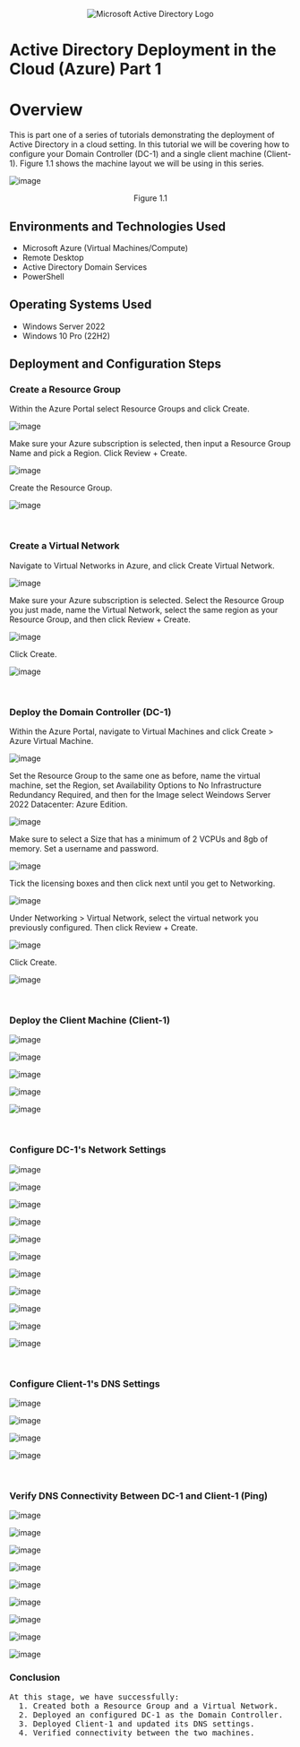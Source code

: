<p align="center"> <img src="https://i.imgur.com/pU5A58S.png" alt="Microsoft Active Directory Logo"/>
</p>

<h1>Active Directory Deployment in the Cloud (Azure) Part 1</h1>

<h1>Overview</h1>

This is part one of a series of tutorials demonstrating the deployment of Active Directory in a cloud setting. In this tutorial we will be covering how to configure your Domain Controller (DC-1) and a single client machine (Client-1). Figure 1.1 shows the machine layout we will be using in this series.<br />

![image](https://github.com/user-attachments/assets/7e9b3436-ff3b-4947-a250-6dcf06df7bef)
<p align="center">Figure 1.1</p>

<h2>Environments and Technologies Used</h2>

- Microsoft Azure (Virtual Machines/Compute)
- Remote Desktop
- Active Directory Domain Services
- PowerShell

<h2>Operating Systems Used </h2>

- Windows Server 2022
- Windows 10 Pro (22H2)

<h2>Deployment and Configuration Steps</h2>

<h3>Create a Resource Group</h3>


Within the Azure Portal select Resource Groups and click Create.


![image](https://github.com/user-attachments/assets/7e1573f1-72fb-4990-b665-20066b0bceee)


Make sure your Azure subscription is selected, then input a Resource Group Name and pick a Region.
Click Review + Create.


![image](https://github.com/user-attachments/assets/13963463-683f-40e3-9661-67717092f988)


Create the Resource Group.


![image](https://github.com/user-attachments/assets/be042d69-57c5-4aeb-9b84-fd04c54848c6)

<br />
<h3>Create a Virtual Network</h3>

Navigate to Virtual Networks in Azure, and click Create Virtual Network.

![image](https://github.com/user-attachments/assets/38ab43ce-1c49-43e4-90af-1a6dfd593fe5)

Make sure your Azure subscription is selected. Select the Resource Group you just made, name the Virtual Network, select the same region as your Resource Group, and then click Review + Create.

![image](https://github.com/user-attachments/assets/cb441be6-bb8c-4237-a6ef-e9dafac23bec)

Click Create.

![image](https://github.com/user-attachments/assets/0f8d6f87-45fc-449d-9969-20a3c7098831)

<br />
<h3>Deploy the Domain Controller (DC-1)</h3>

Within the Azure Portal, navigate to Virtual Machines and click Create > Azure Virtual Machine.

![image](https://github.com/user-attachments/assets/76435c5f-227f-4084-b5b6-dc78582d3732)

Set the Resource Group to the same one as before, name the virtual machine, set the Region, set Availability Options to No Infrastructure Redundancy Required, and then for the Image select Weindows Server 2022 Datacenter: Azure Edition.

![image](https://github.com/user-attachments/assets/e8158bdb-c513-48e0-b055-043e93301a76)

Make sure to select a Size that has a minimum of 2 VCPUs and 8gb of memory. Set a username and password.

![image](https://github.com/user-attachments/assets/2eb23043-32ee-4b47-a976-5f4cf7c7c359)

Tick the licensing boxes and then click next until you get to Networking.

![image](https://github.com/user-attachments/assets/6cecc3db-7882-45d6-a59d-10cfb7213e34)

Under Networking > Virtual Network, select the virtual network you previously configured. Then click Review + Create.

![image](https://github.com/user-attachments/assets/2125b82d-759c-41a4-a397-6343978dedd6)

Click Create.

![image](https://github.com/user-attachments/assets/fe61b4dc-502f-44fc-ba38-c5975dfb2c17)

<br />
<h3>Deploy the Client Machine (Client-1)</h3>

![image](https://github.com/user-attachments/assets/1d15d89b-f4cd-4151-a927-c3f8d18183db)

![image](https://github.com/user-attachments/assets/1c168cb4-b128-4c22-9094-15ceb28100a5)

![image](https://github.com/user-attachments/assets/601f0a42-b4f1-4199-9f73-3c0bf54e5d52)

![image](https://github.com/user-attachments/assets/2d72a840-4a7c-4a8c-afb7-9116dbabe1b6)

![image](https://github.com/user-attachments/assets/89285296-c0bb-4c02-be04-924c5b728032)

<br />
<h3>Configure DC-1's Network Settings</h3>

![image](https://github.com/user-attachments/assets/ec9d0937-38e7-4e52-bc54-ffa08c51c2cd)

![image](https://github.com/user-attachments/assets/9cd08615-e591-4fbb-bd30-b8609dd0d4fd)

![image](https://github.com/user-attachments/assets/4a8e9681-06eb-4c5a-805c-f076088424c4)

![image](https://github.com/user-attachments/assets/1f81844b-eebc-4a27-a321-7d14f4012fb2)

![image](https://github.com/user-attachments/assets/23c44884-5ea0-4268-b05f-a4fccd2523b1)

![image](https://github.com/user-attachments/assets/e13ef96b-524d-448d-ab82-98df315a3485)

![image](https://github.com/user-attachments/assets/02057528-a82c-4992-98da-4c3ce1e0e50b)

![image](https://github.com/user-attachments/assets/4748b727-4a03-4216-8112-d0d313b0961d)

![image](https://github.com/user-attachments/assets/b8ab2e1b-c794-4f70-bab6-6ff598ef1d76)

![image](https://github.com/user-attachments/assets/db91ecc6-6c8b-498d-944b-0610dffd8c8c)

![image](https://github.com/user-attachments/assets/55ef0146-7519-498a-abb8-7b6c69225189)

<br />
<h3>Configure Client-1's DNS Settings</h3>

![image](https://github.com/user-attachments/assets/225d6db4-3c22-4f57-bef8-5fe90a8db974)

![image](https://github.com/user-attachments/assets/3ee57d6d-444a-40ff-9095-01959b3c10a5)

![image](https://github.com/user-attachments/assets/13e4c908-bdfc-44e0-956c-2f09b75a965c)

![image](https://github.com/user-attachments/assets/bd7e5396-e9d7-4616-ac19-1445039bcf27)

<br />
<h3>Verify DNS Connectivity Between DC-1 and Client-1 (Ping)</h3>


![image](https://github.com/user-attachments/assets/f81de116-f54f-4ed8-89e7-458e689d2ee7)

![image](https://github.com/user-attachments/assets/e9ee0de9-048b-4e1f-b05e-76a664eccee1)

![image](https://github.com/user-attachments/assets/919dc0bd-a30d-466b-996f-f04e1e34e8f3)

![image](https://github.com/user-attachments/assets/1c89c9fa-e2ec-4720-b84f-b5d406fbdcc1)

![image](https://github.com/user-attachments/assets/a96fa914-ba27-413f-9a31-10c360aaa448)

![image](https://github.com/user-attachments/assets/3dc91209-07a4-497c-a162-d6b8aba4f126)

![image](https://github.com/user-attachments/assets/83ca570a-2c6d-4dd6-ad4b-fe1544dab204)

![image](https://github.com/user-attachments/assets/98b71a37-3d47-4a06-9b92-74910d2af1dc)

![image](https://github.com/user-attachments/assets/01b1423e-9f7d-45fe-b722-13a7d4f9a703)

<h3>Conclusion</h3>
<pre>
At this stage, we have successfully:
  1. Created both a Resource Group and a Virtual Network.
  2. Deployed an configured DC-1 as the Domain Controller.
  3. Deployed Client-1 and updated its DNS settings.
  4. Verified connectivity between the two machines.
</pre>
